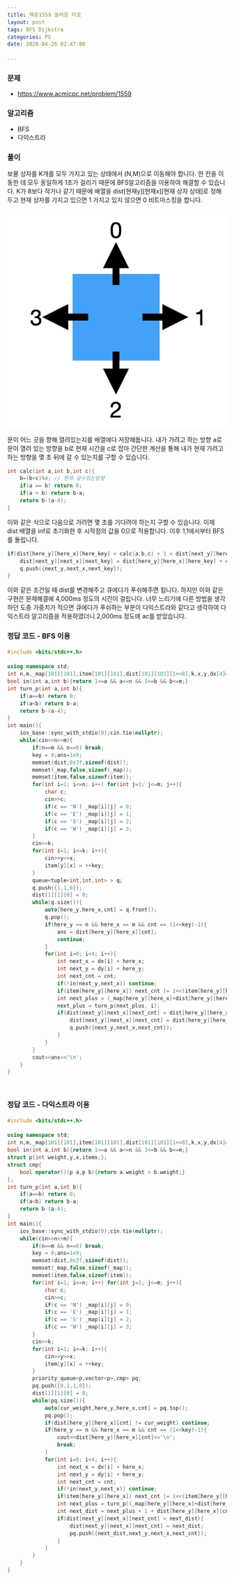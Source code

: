 ```yaml
---
title: 백준1559 놀라운 미로
layout: post
tags: BFS Dijkstra
categories: PS
date: 2020-04-26 02:47:00

--- 
```


###  **문제** 
* https://www.acmicpc.net/problem/1559

###  **알고리즘** 
* BFS
* 다익스트라

###  **풀이**
보물 상자를 K개를 모두 가지고 있는 상태에서 (N,M)으로 이동해야 합니다. 한 칸을 이동한 데 모두 동일하게 1초가 걸리기 때문에 BFS알고리즘을 이용하여 해결할 수 있습니다. K가 8보다 작거나 같기 때문에 배열을 dist[현재y][현재x][현재 상자 상태]로 정해두고 현재 상자를 가지고 있으면 1 가지고 있지 않으면 0 비트마스킹을 합니다. 

![boj1559-1](/images/boj1559-1.png) 

문이 어느 곳을 향해 열려있는지를 배열에다 저장해둡니다. 내가 가려고 하는 방향 a로 문이 열려 있는 방향을 b로 현재 시간을 c로 잡아 간단한 계산을 통해 내가 현재 가려고 하는 방향을 몇 초 뒤에 갈 수 있는지를 구할 수 있습니다.

```c++
int calc(int a,int b,int c){
    b=(b+c)%4; // 현재 갈수있는방향
    if(a == b) return 0;
    if(a > b) return b-a;
    return b-(a-4);
}

```

이와 같은 식으로 다음으로 가려면 몇 초를 기다려야 하는지 구할 수 있습니다. 이제 dist 배열을 inf로 초기화한 후 시작점의 값을 0으로 적용합니다. 이후 1,1에서부터 BFS를 돌립니다.
```c++
if(dist[here_y][here_x][here_key] + calc(a,b,c) + 1 < dist[next_y][here_x][next_key]){
    dist[next_y][next_x][next_key] = dist[here_y][here_x][here_key] + calc(a,b,c) + 1;
    q.push({next_y,next_x,next_key});
}
```
이와 같은 조건일 때 dist를 변경해주고 큐에다가 푸쉬해주면 됩니다. 하지만 이와 같은 구현은 문제해결에 4,000ms 정도의 시간이 걸립니다. 너무 느리기에 다른 방법을 생각하던 도중 가중치가 적으면 큐에다가 푸쉬하는 부분이 다익스트라와 같다고 생각하여 다익스트라 알고리즘을 적용하였더니 2,000ms 정도에 ac를 받았습니다.

### 정답 코드 - BFS 이용
```c++
#include <bits/stdc++.h>

using namespace std;
int n,m,_map[101][101],item[101][101],dist[101][101][1<<8],k,x,y,dx[4]={0,1,0,-1},dy[4]={-1,0,1,0},key,ans;
bool in(int a,int b){return 1<=a && a<=n && 1<=b && b<=m;}
int turn_p(int a,int b){
    if(a==b) return 0;
    if(a<b) return b-a;
    return b-(a-4);
}
int main(){
    ios_base::sync_with_stdio(0);cin.tie(nullptr);
    while(cin>>n>>m){
        if(n==m && n==0) break;
        key = 0;ans=1e9;
        memset(dist,0x3f,sizeof(dist));
        memset(_map,false,sizeof(_map));
        memset(item,false,sizeof(item));
        for(int i=1; i<=n; i++) for(int j=1; j<=m; j++){
            char c;
            cin>>c;
            if(c == 'N') _map[i][j] = 0;
            if(c == 'E') _map[i][j] = 1;
            if(c == 'S') _map[i][j] = 2;
            if(c == 'W') _map[i][j] = 3;
        }
        cin>>k;
        for(int i=1; i<=k; i++){
            cin>>y>>x;
            item[y][x] = ++key;
        }
        queue<tuple<int,int,int> > q;
        q.push({1,1,0});
        dist[1][1][0] = 0;
        while(q.size()){
            auto[here_y,here_x,cnt] = q.front();
            q.pop();
            if(here_y == n && here_x == m && cnt == (1<<key)-1){
                ans = dist[here_y][here_x][cnt];
                continue;
            }
            for(int i=0; i<4; i++){
                int next_x = dx[i] + here_x;
                int next_y = dy[i] + here_y;
                int next_cnt = cnt;
                if(!in(next_y,next_x)) continue;
                if(item[here_y][here_x]) next_cnt |= 1<<(item[here_y][here_x]-1);
                int next_plus = (_map[here_y][here_x]+dist[here_y][here_x][cnt])%4;
                next_plus = turn_p(next_plus, i);
                if(dist[next_y][next_x][next_cnt] > dist[here_y][here_x][cnt] + next_plus + 1){
                    dist[next_y][next_x][next_cnt] = dist[here_y][here_x][cnt] + next_plus + 1;
                    q.push({next_y,next_x,next_cnt});
                }
            }
        }
        cout<<ans<<'\n';
    }
}
```
<br>

### 정답 코드 - 다익스트라 이용
```c++
#include <bits/stdc++.h>

using namespace std;
int n,m,_map[101][101],item[101][101],dist[101][101][1<<8],k,x,y,dx[4]={0,1,0,-1},dy[4]={-1,0,1,0},key,ans;
bool in(int a,int b){return 1<=a && a<=n && 1<=b && b<=m;}
struct p{int weight,y,x,items;};
struct cmp{
    bool operator()(p a,p b){return a.weight > b.weight;}
};
int turn_p(int a,int b){
    if(a==b) return 0;
    if(a<b) return b-a;
    return b-(a-4);
}
int main(){
    ios_base::sync_with_stdio(0);cin.tie(nullptr);
    while(cin>>n>>m){
        if(n==m && n==0) break;
        key = 0;ans=1e9;
        memset(dist,0x3f,sizeof(dist));
        memset(_map,false,sizeof(_map));
        memset(item,false,sizeof(item));
        for(int i=1; i<=n; i++) for(int j=1; j<=m; j++){
            char c;
            cin>>c;
            if(c == 'N') _map[i][j] = 0;
            if(c == 'E') _map[i][j] = 1;
            if(c == 'S') _map[i][j] = 2;
            if(c == 'W') _map[i][j] = 3;
        }
        cin>>k;
        for(int i=1; i<=k; i++){
            cin>>y>>x;
            item[y][x] = ++key;
        }
        priority_queue<p,vector<p>,cmp> pq;
        pq.push({0,1,1,0});
        dist[1][1][0] = 0;
        while(pq.size()){
            auto[cur_weight,here_y,here_x,cnt] = pq.top();
            pq.pop();
            if(dist[here_y][here_x][cnt] != cur_weight) continue;
            if(here_y == n && here_x == m && cnt == (1<<key)-1){
                cout<<dist[here_y][here_x][cnt]<<'\n';
                break;
            }
            for(int i=0; i<4; i++){
                int next_x = dx[i] + here_x;
                int next_y = dy[i] + here_y;
                int next_cnt = cnt;
                if(!in(next_y,next_x)) continue;
                if(item[here_y][here_x]) next_cnt |= 1<<(item[here_y][here_x]-1);
                int next_plus = turn_p((_map[here_y][here_x]+dist[here_y][here_x][cnt])%4,i);
                int next_dist = next_plus + 1 + dist[here_y][here_x][cnt];
                if(dist[next_y][next_x][next_cnt] > next_dist){
                    dist[next_y][next_x][next_cnt] = next_dist;
                    pq.push({next_dist,next_y,next_x,next_cnt});
                }
            }
        }
    }
}
```